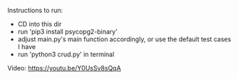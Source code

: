Instructions to run:
- CD into this dir
- run 'pip3 install psycopg2-binary'
- adjust main.py's main function accordingly, or use the default test cases  I have
- run 'python3 crud.py' in terminal

Video:
https://youtu.be/Y0UsSv8sQqA